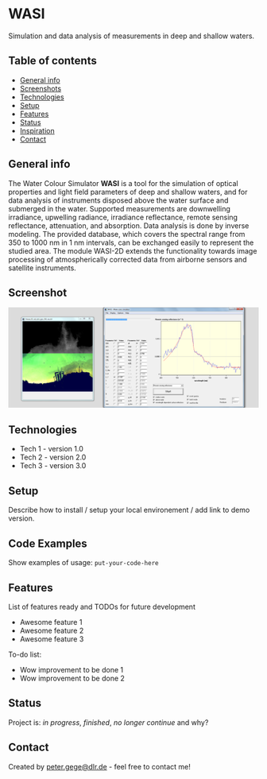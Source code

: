 # WASI
Simulation and data analysis of measurements in deep and shallow waters.

## Table of contents
* [General info](#general-info)
* [Screenshots](#screenshots)
* [Technologies](#technologies)
* [Setup](#setup)
* [Features](#features)
* [Status](#status)
* [Inspiration](#inspiration)
* [Contact](#contact)

## General info
The Water Colour Simulator **WASI** is a tool for the simulation of optical properties and light field parameters of deep and shallow waters, and for data analysis of instruments disposed above the water surface and submerged in the water. Supported measurements are downwelling irradiance, upwelling radiance, irradiance reflectance, remote sensing reflectance, attenuation, and absorption. Data analysis is done by inverse modeling. The provided database, which covers the spectral range from 350 to 1000 nm in 1 nm intervals, can be exchanged easily to represent the studied area. The module WASI-2D extends the functionality towards image processing of atmospherically corrected data from airborne sensors and satellite instruments. 

## Screenshot
![Example screenshot](./doc/GraphicalAbstract.tif)

## Technologies
* Tech 1 - version 1.0
* Tech 2 - version 2.0
* Tech 3 - version 3.0

## Setup
Describe how to install / setup your local environement / add link to demo version.

## Code Examples
Show examples of usage:
`put-your-code-here`

## Features
List of features ready and TODOs for future development
* Awesome feature 1
* Awesome feature 2
* Awesome feature 3

To-do list:
* Wow improvement to be done 1
* Wow improvement to be done 2

## Status
Project is: _in progress_, _finished_, _no longer continue_ and why?

## Contact
Created by peter.gege@dlr.de - feel free to contact me!